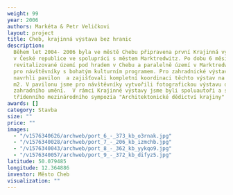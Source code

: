 ```yaml
---
weight: 99
year: 2006
authors: Markéta & Petr Veličkovi
layout: project
title: Cheb, krajinná výstava bez hranic
description:
  Během let 2004- 2006 byla ve městě Chebu připravena první Krajinná výstava
  v České republice ve spolupráci s městem Marktredwitz. Po dobu 6 měsíců bylo celé
  revitalizované území pod hradem v Chebu a paralelně území v Marktredwitz otevřeno
  pro návštěvníky s bohatým kulturním programem. Pro zahradnické výstavnictví jsme
  navrhli pavilon  a zajišťovali kompletní koordinaci těchto výstav na ploše 1000
  m2. V pavilonu jsme pro návštěvníky vytvořili fotografickou výstavu dějin evropského
  zahradního umění.  V rámci Krajinné výstavy jsme byli spoluautoři a spoluorganizátoři
  třídenního mezinárodního sympozia "Architektonické dědictví krajiny"
awards: []
category: Stavba
size: ""
price: ""
images:
  - "/v1576340626/archweb/port_6_-_373_kb_o3rnak.jpg"
  - "/v1576340028/archweb/port_7_-_206_kb_izmchb.jpg"
  - "/v1576340043/archweb/port_8_-_362_kb_yykqo9.jpg"
  - "/v1576340057/archweb/port_9_-_372_kb_difyz5.jpg"
latitude: 50.079485
longitude: 12.364886
investor: Město Cheb
visualization: ""
---
```


